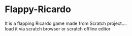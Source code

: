 # Flappy-Ricardo
It is a flapping Ricardo game made from Scratch project.... <br>
load it via scratch browser or scratch offline editor
